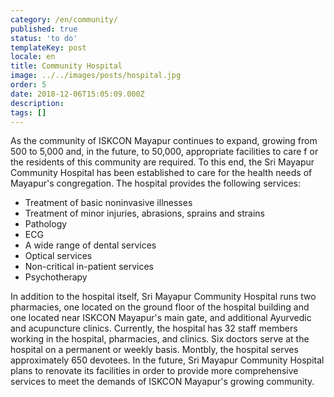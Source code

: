 ```yaml
---
category: /en/community/
published: true
status: 'to do'
templateKey: post
locale: en
title: Community Hospital
image: ../../images/posts/hospital.jpg
order: 5
date: 2018-12-06T15:05:09.000Z
description:
tags: []
---
```


As the community of ISKCON Mayapur continues to expand, growing from 500 to 5,000 and, in the future, to 50,000, appropriate facilities to care f or the residents of this community are required. То this end, the Sri Mayapur Community Hospital has been established to care for the health needs of Mayapur's congregation. The hospital provides the following services:

  - Treatment of basic noninvasive illnesses
  - Treatment of minor injuries, abrasions, sprains and strains
  - Pathology
  - ECG
  - A wide range of dental services
  - Optical services
  - Non-critical in-patient services
  - Psychotherapy

In addition to the hospital itself, Sri Mayapur Community Hospital runs two pharmacies, one located on the ground floor of the hospital building and one located near ISKCON Mayapur's main gate, and additional Ayurvedic and acupuncture clinics. Currently, the hospital has 32 staff members working in the hospital, pharmacies, and clinics. Six doctors serve at the hospital on а permanent or weekly basis. Montbly, the hospital serves approximately 650 devotees. In the future, Sri Mayapur Community Hospital plans to renovate its facilities in order to provide more comprehensive services to meet the demands of ISKCON Mayapur's growing community.

<tbd locale="en" url="mailto:haribol@mayapur.live"></tbd>
